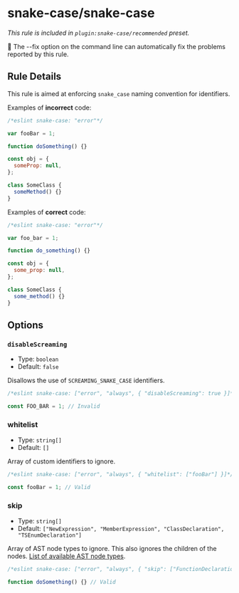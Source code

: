 # snake-case/snake-case

_This rule is included in `plugin:snake-case/recommended` preset._

🔧 The --fix option on the command line can automatically fix the problems reported by this rule.

## Rule Details

This rule is aimed at enforcing `snake_case` naming convention for identifiers.

Examples of **incorrect** code:

```js
/*eslint snake-case: "error"*/

var fooBar = 1;

function doSomething() {}

const obj = {
  someProp: null,
};

class SomeClass {
  someMethod() {}
}
```

Examples of **correct** code:

```js
/*eslint snake-case: "error"*/

var foo_bar = 1;

function do_something() {}

const obj = {
  some_prop: null,
};

class SomeClass {
  some_method() {}
}
```

## Options

### `disableScreaming`

- Type: `boolean`
- Default: `false`

Disallows the use of `SCREAMING_SNAKE_CASE` identifiers.

```js
/*eslint snake-case: ["error", "always", { "disableScreaming": true }]*/

const FOO_BAR = 1; // Invalid
```

### whitelist

- Type: `string[]`
- Default: `[]`

Array of custom identifiers to ignore.

```js
/*eslint snake-case: ["error", "always", { "whitelist": ["fooBar"] }]*/

const fooBar = 1; // Valid
```

### skip

- Type: `string[]`
- Default: `["NewExpression", "MemberExpression", "ClassDeclaration", "TSEnumDeclaration"]`

Array of AST node types to ignore. This also ignores the children of the nodes. [List of available AST node types](https://github.com/estree/estree/tree/master).

```js
/*eslint snake-case: ["error", "always", { "skip": ["FunctionDeclaration"] }]*/

function doSomething() {} // Valid
```
